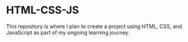 # HTML-CSS-JS
This repository is where I plan to create a project using HTML, CSS, and JavaScript as part of my ongoing learning journey.

